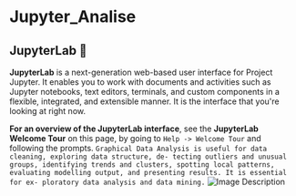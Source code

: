 # Jupyter_Analise


## JupyterLab 🧪

**JupyterLab** is a next-generation web-based user interface for Project Jupyter. It enables you to work with documents and activities such as Jupyter notebooks, text editors, terminals, and custom components in a flexible, integrated, and extensible manner. It is the interface that you're looking at right now.

**For an overview of the JupyterLab interface**, see the **JupyterLab Welcome Tour** on this page, by going to `Help -> Welcome Tour` and following the prompts.
`Graphical Data Analysis is useful for data cleaning, exploring data structure, de- tecting outliers and unusual groups, identifying trends and clusters, spotting local patterns, evaluating modelling output, and presenting results. It is essential for ex- ploratory data analysis and data mining.`
![Image Description](https://assets-global.website-files.com/620d42e86cb8ec4d0839e59d/620d42e96cb8ecc8f739f4b0_data-exploration-example.png)
